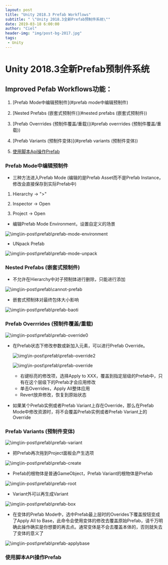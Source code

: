 ```yaml
---
layout: post
title: "Unity 2018.3 Prefab Workflows"
subtitle: " \"Unity 2018.3全新Prefab预制件系统\""
date: 2019-03-18 6:00:00
author: "Ciel"
header-img: "img/post-bg-2017.jpg"
tags:
 - Unity
---
```


# Unity 2018.3全新Prefab预制件系统

## Improved Pefab Workflows功能：

1. [Prefab Mode中编辑预制件](#prefab mode中编辑预制件)

2. [Nested Prefabs (嵌套式预制件)](#nested prefabs (嵌套式预制件))

3. [Prefab Overrrides (预制件覆盖/重载)](#prefab overrrides (预制件覆盖/重载))

4. [Prefab Variants (预制件变体)](#prefab variants (预制件变体))

5. [使用脚本Api操作Prefab](#使用脚本api操作prefab)

### Prefab Mode中编辑预制件

- 三种方法进入Prefab Mode (编辑的是Prefab Asset而不是Prefab Instance，修改会直接保存到实际Prefab中)

1. Hierarchy -> ">"

2. Inspector -> Open

3. Project -> Open

- 编辑Prefab Mode Environment，设置自定义的场景

![\img\in-post\prefab\prefab-mode-environment](..\img\in-post\prefab\prefab-mode-environment.png)

- UNpack Prefab

![\img\in-post\prefab\prefab-mode-unpack](\img\in-post\prefab\prefab-mode-unpack.png)

### Nested Prefabs (嵌套式预制件)

- 不允许在Hierarchy中对子预制体进行删除，只能进行添加

![\img\in-post\prefab\cannot-prefab](\img\in-post\prefab\cannot-prefab.png)

- 嵌套式预制体对最终包体大小影响

![\img\in-post\prefab\prefab-baoti](\img\in-post\prefab\prefab-baoti.png)

### Prefab Overrrides (预制件覆盖/重载)

![\img\in-post\prefab\prefab-override0](\img\in-post\prefab\prefab-override0.png)

- 在Prefab状态下修改参数或新加入元素，可以进行Prefab Override。

  ![\img\in-post\prefab\prefab-override2](\img\in-post\prefab\prefab-override2.png)

  ![\img\in-post\prefab\prefab-override](\img\in-post\prefab\prefab-override.png)

  - 右键标亮的修改项，选择Apply to XXX，覆盖到指定层级的Prefab中，只有在这个层级下的Prefab才会应用修改
  - 单击Overrides，Apply All整体应用
  - Revert放弃修改，恢复到原始状态

- 如果某个Prefab实例或者Prefab Variant上存在Override，那么在Prefab Mode中修改资源时，将不会覆盖Prefab实例或者Prefab Variant上的Override

### Prefab Variants (预制件变体)

![\img\in-post\prefab\prefab-variant](\img\in-post\prefab\prefab-variant.png)

- 把Prefab再次拖到Project面板会产生选项

![\img\in-post\prefab\prefab-create](\img\in-post\prefab\prefab-create.png)

- Prefab的根物体是普通GameObject，Prefab Variant的根物体是Prefab

![\img\in-post\prefab\prefab-root](\img\in-post\prefab\prefab-root.png)

- Variant外可以再生成Variant

![\img\in-post\prefab\prefab-box](\img\in-post\prefab\prefab-box.png)

- 在变体的Prefab Mode中，选中Prefab最上层时的Overides下覆盖按钮变成了Apply All to Base，此命令会使用变体的修改去覆盖原始Prefab，请千万明确此操作确实是你想要的再去点。通常变体是不会去覆盖本体的，否则就失去了变体的意义了

![\img\in-post\prefab\prefab-applybase](\img\in-post\prefab\prefab-applybase.png)

### 使用脚本API操作Prefab

